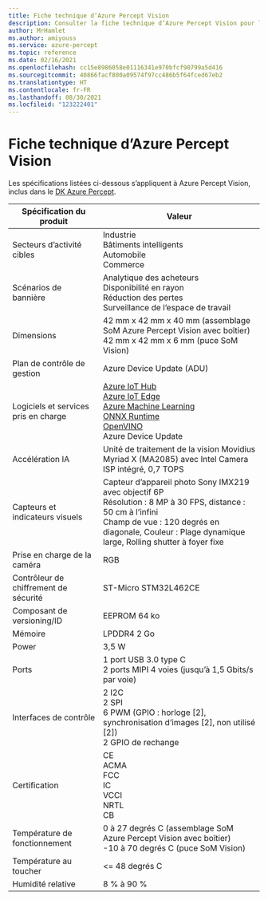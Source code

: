 ```yaml
---
title: Fiche technique d’Azure Percept Vision
description: Consulter la fiche technique d’Azure Percept Vision pour le détail des spécifications
author: MrHamlet
ms.author: amiyouss
ms.service: azure-percept
ms.topic: reference
ms.date: 02/16/2021
ms.openlocfilehash: cc15e8986058e01116341e970bfcf90799a5d416
ms.sourcegitcommit: 40866facf800a09574f97cc486b5f64fced67eb2
ms.translationtype: HT
ms.contentlocale: fr-FR
ms.lasthandoff: 08/30/2021
ms.locfileid: "123222401"
---
```

# <a name="azure-percept-vision-datasheet"></a>Fiche technique d’Azure Percept Vision

Les spécifications listées ci-dessous s’appliquent à Azure Percept Vision, inclus dans le [DK Azure Percept](./azure-percept-dk-datasheet.md).

|Spécification du produit           |Valeur     |
|--------------------------------|---------------------|
|Secteurs d’activité cibles               |Industrie <br> Bâtiments intelligents <br> Automobile <br> Commerce |
|Scénarios de bannière                  |Analytique des acheteurs <br> Disponibilité en rayon <br> Réduction des pertes <br> Surveillance de l’espace de travail|
|Dimensions                      |42 mm x 42 mm x 40 mm (assemblage SoM Azure Percept Vision avec boîtier) <br> 42 mm x 42 mm x 6 mm (puce SoM Vision)|
|Plan de contrôle de gestion        |Azure Device Update (ADU)          |
|Logiciels et services pris en charge |[Azure IoT Hub](https://azure.microsoft.com/services/iot-hub/) <br> [Azure IoT Edge](https://azure.microsoft.com/services/iot-edge/) <br> [Azure Machine Learning](https://azure.microsoft.com/services/machine-learning/) <br> [ONNX Runtime](https://www.onnxruntime.ai/) <br> [OpenVINO](https://docs.openvinotoolkit.org/latest/index.html) <br> Azure Device Update |
|Accélération IA                 |Unité de traitement de la vision Movidius Myriad X (MA2085) avec Intel Camera ISP intégré, 0,7 TOPS |
|Capteurs et indicateurs visuels   |Capteur d’appareil photo Sony IMX219 avec objectif 6P<br>Résolution : 8 MP à 30 FPS, distance : 50 cm à l’infini<br>Champ de vue : 120 degrés en diagonale, Couleur : Plage dynamique large, Rolling shutter à foyer fixe|
|Prise en charge de la caméra                  |RGB |
|Contrôleur de chiffrement de sécurité      |ST-Micro STM32L462CE      |
|Composant de versioning/ID       |EEPROM 64 ko |
|Mémoire                          |LPDDR4 2 Go     |
|Power                           |3,5 W     |
|Ports                           |1 port USB 3.0 type C <br> 2 ports MIPI 4 voies (jusqu’à 1,5 Gbits/s par voie)     |
|Interfaces de contrôle              |2 I2C <br> 2 SPI <br> 6 PWM (GPIO : horloge [2], synchronisation d’images [2], non utilisé [2]) <br> 2 GPIO de rechange |
|Certification                   |CE <br> ACMA <br> FCC <br> IC <br> VCCI <br> NRTL <br> CB  |
|Température de fonctionnement           |0 à 27 degrés C (assemblage SoM Azure Percept Vision avec boîtier) <br> -10 à 70 degrés C (puce SoM Vision) |
|Température au toucher               |<= 48 degrés C |
|Humidité relative               |8 % à 90 %    |
